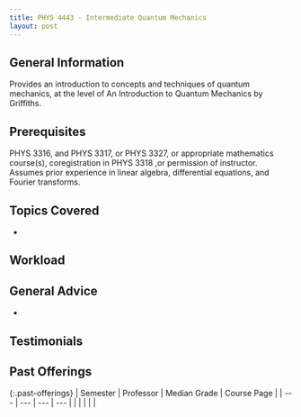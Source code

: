 ```yaml
---
title: PHYS 4443 - Intermediate Quantum Mechanics
layout: post
---
```


<link rel="stylesheet" href="../main.css">

## General Information

Provides an introduction to concepts and techniques of quantum mechanics, at the level of An Introduction to Quantum Mechanics by Griffiths.

## Prerequisites

PHYS 3316, and PHYS 3317, or PHYS 3327, or appropriate mathematics course(s), coregistration in PHYS 3318 ,or permission of instructor. Assumes prior experience in linear algebra, differential equations, and Fourier transforms.

## Topics Covered

  - 

## Workload



## General Advice

  - 

## Testimonials



## Past Offerings

{:.past-offerings}
| Semester | Professor | Median Grade | Course Page |
| --- | --- | --- | --- |
|  |  |  |  |
